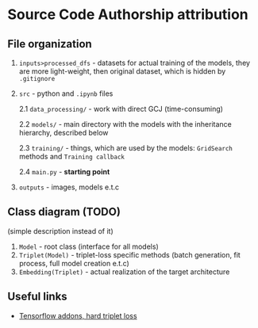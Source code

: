 # Source Code Authorship attribution

## File organization

1. `inputs>processed_dfs` - datasets for actual training of the models, they are more light-weight, then original dataset, which is hidden by `.gitignore`
2. `src` - python and `.ipynb` files
   
      2.1 `data_processing/` - work with direct GCJ (time-consuming)
   
      2.2 `models/` - main directory with the models with the inheritance hierarchy, described below
   
      2.3 `training/` - things, which are used by the models: `GridSearch` methods and `Training callback`
   
      2.4 `main.py` - **starting point**
   
3. `outputs` - images, models e.t.c

## Class diagram (TODO)
(simple description instead of it)

1. `Model` - root class (interface for all models)
2. `Triplet(Model)` - triplet-loss specific methods (batch generation, fit process, full model creation e.t.c)
3. `Embedding(Triplet)` - actual realization of the target architecture

## Useful links
- [Tensorflow addons, hard triplet loss](https://github.com/tensorflow/addons/blob/30c8a7094f3bdcca5cc26fc88c1e33f022782266/tensorflow_addons/losses/triplet.py#L204)
